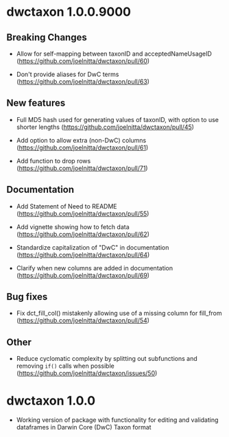 # dwctaxon 1.0.0.9000

## Breaking Changes

- Allow for self-mapping between taxonID and acceptedNameUsageID (https://github.com/joelnitta/dwctaxon/pull/60)

- Don't provide aliases for DwC terms (https://github.com/joelnitta/dwctaxon/pull/63)

## New features

- Full MD5 hash used for generating values of taxonID, with option to use shorter lengths (https://github.com/joelnitta/dwctaxon/pull/45)

- Add option to allow extra (non-DwC) columns (https://github.com/joelnitta/dwctaxon/pull/61)

- Add function to drop rows (https://github.com/joelnitta/dwctaxon/pull/71)

## Documentation

- Add Statement of Need to README (https://github.com/joelnitta/dwctaxon/pull/55)

- Add vignette showing how to fetch data (https://github.com/joelnitta/dwctaxon/pull/62)

- Standardize capitalization of "DwC" in documentation (https://github.com/joelnitta/dwctaxon/pull/64)

- Clarify when new columns are added in documentation (https://github.com/joelnitta/dwctaxon/pull/69)

## Bug fixes

- Fix dct_fill_col() mistakenly allowing use of a missing column for fill_from (https://github.com/joelnitta/dwctaxon/pull/54)

## Other

- Reduce cyclomatic complexity  by splitting out subfunctions and removing `if()` calls when possible (https://github.com/joelnitta/dwctaxon/issues/50)

# dwctaxon 1.0.0

- Working version of package with functionality for editing and validating
dataframes in Darwin Core (DwC) Taxon format
